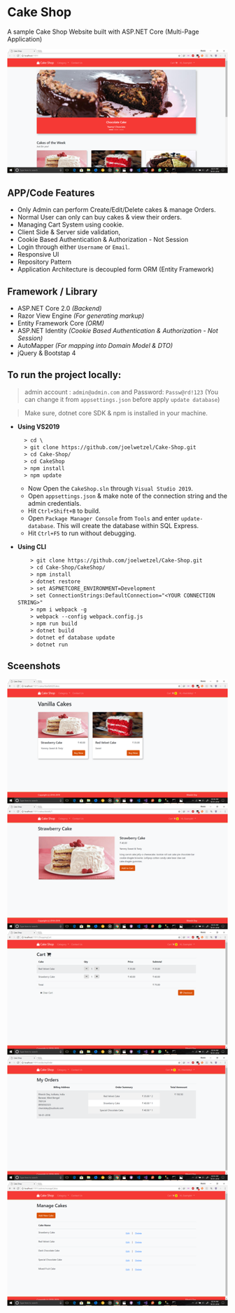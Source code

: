 # Cake Shop

A sample Cake Shop Website built with ASP.NET Core (Multi-Page Application)

![screenshot1](./screenshots/screenshot1.png)

## APP/Code Features 
- Only Admin can perform Create/Edit/Delete cakes & manage Orders.
- Normal User can only can buy cakes & view their orders.
- Managing Cart System using cookie.
- Client Side & Server side validation,
- Cookie Based Authentication & Authorization - Not Session
- Login through either `Username` or `Email`.
- Responsive UI
- Repository Pattern 
- Application Architecture is decoupled form ORM (Entity Framework)

## Framework / Library 
- ASP.NET Core 2.0 *(Backend)*
- Razor View Engine *(For generating markup)*
- Entity Framework Core *(ORM)*
- ASP.NET Identity *(Cookie Based Authentication & Authorization - Not Session)*
- AutoMapper *(For mapping into Domain Model & DTO)*
- jQuery & Bootstap 4

## To run the project locally:
   > admin account : `admin@admin.com` and Password: `Passw@rd!123` (You can change it from `appsettings.json` before apply `update database`)

   > Make sure, dotnet core SDK & npm is installed in your machine.

- **Using VS2019**
     ``` 
       > cd \
       > git clone https://github.com/joelwetzel/Cake-Shop.git
       > cd Cake-Shop/
       > cd CakeShop
       > npm install
       > npm update
    ```
    - Now Open the `CakeShop.sln` through `Visual Studio 2019`.
    - Open `appsettings.json` & make note of the connection string and the admin credentials.
    - Hit `Ctrl+Shift+B` to build.
    - Open `Package Manager Console` from `Tools` and enter `update-database`.  This will create the database within SQL Express.
    - Hit `Ctrl+F5` to run without debugging.

- **Using CLI**
    ```
        > git clone https://github.com/joelwetzel/Cake-Shop.git
        > cd Cake-Shop/CakeShop/
        > npm install
        > dotnet restore
        > set ASPNETCORE_ENVIRONMENT=Development
        > set ConnectionStrings:DefaultConnection="<YOUR CONNECTION STRING>"
        > npm i webpack -g
        > webpack --config webpack.config.js
        > npm run build
        > dotnet build 
        > dotnet ef database update
        > dotnet run 
    ```

## Sceenshots
![screenshot2](./screenshots/screenshot2.png)
![screenshot3](./screenshots/screenshot3.png)
![screenshot4](./screenshots/screenshot4.png)
![screenshot5](./screenshots/screenshot5.png)
![screenshot6](./screenshots/screenshot6.png)
